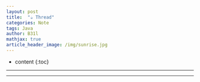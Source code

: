 ```yaml
---
layout: post
title:  "☕ Thread"
categories: Note
tags: Java
author: B31l
mathjax: true
article_header_image: /img/sunrise.jpg
---
```




* content
{:toc}
---



---

